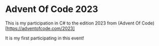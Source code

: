 # Advent Of Code 2023

This is my participation in C# to the edition 2023 from (Advent Of Code)[https://adventofcode.com/2023]

It is my first participating in this event!